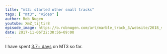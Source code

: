 ```yaml
---
title: "mt3: started other small tracks"
tags: [ "mt3", "video" ]
author: Rob Nugen
youtube: XmZ_tijtir8
episode_image: https://b.robnugen.com/art/marble_track_3/website/2018_sep_02_mt3_placeholder.png
date: 2017-11-06T22:30:56+09:00
---
```


I have spent [3.7+ days](
http://grun1.com/utils/timeCalc.html?t1=4:14:42&c1=June%202017%204:14:42&t2=10:16:10&c2=July%202017%2010:16:10&t3=26:12:06&c3=Aug%202017%2026:12:06&t4=29:46:54&c4=Sep%202017%2029:46:54&t5=14:55:11&c5=Oct%202017%2014:55:11&t6=2:19:13&c6=2%20Nov%202017&t7=1:54:31&c7=6%20Nov%202017&t8=47:52&c8=6%20Nov%202017&mode=0&fs3=1&ft2=1&f3t1=1&f4t0=1&d=:&o10=1&fps=
) on MT3 so far.

